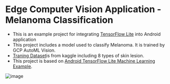 # Edge Computer Vision Application - Melanoma Classification
* This is an example project for integrating [TensorFlow Lite](https://www.tensorflow.org/mobile/tflite/) into Android application
* This project includes a model used to classify Melanoma. It is trained by GCP AutoML Vision.
* [Traning Dataset](https://www.kaggle.com/andrewmvd/isic-2019)is from kaggle including 8 types of skin lesion. 
* This project is based on [Android TensorFlow Lite Machine Learning Example](https://github.com/amitshekhariitbhu/Android-TensorFlow-Lite-Example). 

![image](https://github.com/Nacrow/Melanoma-Classification/master/assets/demo2.jpg)
